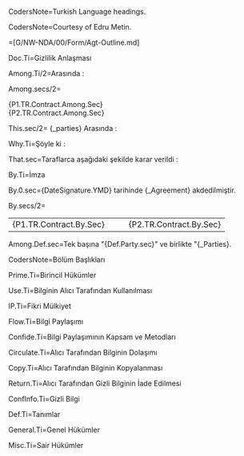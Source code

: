 CodersNote=Turkish Language headings.

CodersNote=Courtesy of Edru Metin.

=[G/NW-NDA/00/Form/Agt-Outline.md]

Doc.Ti=Gizlilik Anlaşması

Among.Ti/2=Arasında :

Among.secs/2=<ul type="none" style="padding-left: 0"><li>{P1.TR.Contract.Among.Sec}</li><li>{P2.TR.Contract.Among.Sec}</li></ul>

This.sec/2= {_parties} Arasında :

Why.Ti=Şöyle ki :

That.sec=Taraflarca aşağıdaki şekilde karar verildi :

By.Ti=İmza

By.0.sec={DateSignature.YMD} tarihinde {_Agreement} akdedilmiştir.

By.secs/2=<table><tr><td valign=top>{P1.TR.Contract.By.Sec}</td><td valign=top>   </td><td valign=top>{P2.TR.Contract.By.Sec}</td></tr></table>

Among.Def.sec=Tek başına "{Def.Party.sec}" ve birlikte "{_Parties}. 

CodersNote=Bölüm Başlıkları

Prime.Ti=Birincil Hükümler

Use.Ti=Bilginin Alıcı Tarafından Kullanılması

IP.Ti=Fikri Mülkiyet

Flow.Ti=Bilgi Paylaşımı

Confide.Ti=Bilgi Paylaşımının Kapsam ve Metodları

Circulate.Ti=Alıcı Tarafından Bilginin Dolaşımı

Copy.Ti=Alıcı Tarafından Bilginin Kopyalanması

Return.Ti=Alıcı Tarafından Gizli Bilginin İade Edilmesi

ConfInfo.Ti=Gizli Bilgi

Def.Ti=Tanımlar

General.Ti=Genel Hükümler

Misc.Ti=Sair Hükümler

